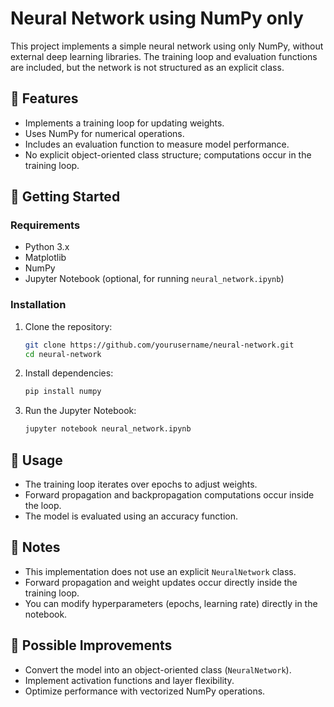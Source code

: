 # Neural Network using NumPy only

This project implements a simple neural network using only NumPy, without external deep learning libraries. The training loop and evaluation functions are included, but the network is not structured as an explicit class.

## 📌 Features
- Implements a training loop for updating weights.
- Uses NumPy for numerical operations.
- Includes an evaluation function to measure model performance.
- No explicit object-oriented class structure; computations occur in the training loop.

## 🚀 Getting Started

### **Requirements**
- Python 3.x
- Matplotlib
- NumPy
- Jupyter Notebook (optional, for running `neural_network.ipynb`)

### **Installation**
1. Clone the repository:
   ```bash
   git clone https://github.com/yourusername/neural-network.git
   cd neural-network
   ```
2. Install dependencies:
   ```bash
   pip install numpy
   ```
3. Run the Jupyter Notebook:
   ```bash
   jupyter notebook neural_network.ipynb
   ```

## 📖 Usage
- The training loop iterates over epochs to adjust weights.
- Forward propagation and backpropagation computations occur inside the loop.
- The model is evaluated using an accuracy function.

## 📝 Notes
- This implementation does not use an explicit `NeuralNetwork` class.
- Forward propagation and weight updates occur directly inside the training loop.
- You can modify hyperparameters (epochs, learning rate) directly in the notebook.

## 🔧 Possible Improvements
- Convert the model into an object-oriented class (`NeuralNetwork`).
- Implement activation functions and layer flexibility.
- Optimize performance with vectorized NumPy operations.
